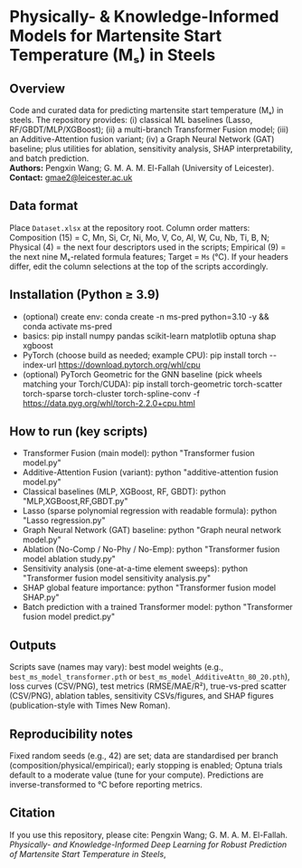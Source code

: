 # Physically- & Knowledge-Informed Models for Martensite Start Temperature (Mₛ) in Steels

## Overview
Code and curated data for predicting martensite start temperature (Mₛ) in steels. The repository provides: (i) classical ML baselines (Lasso, RF/GBDT/MLP/XGBoost); (ii) a multi-branch Transformer Fusion model; (iii) an Additive-Attention fusion variant; (iv) a Graph Neural Network (GAT) baseline; plus utilities for ablation, sensitivity analysis, SHAP interpretability, and batch prediction.  
**Authors:** Pengxin Wang; G. M. A. M. El-Fallah (University of Leicester).  
**Contact:** gmae2@leicester.ac.uk

## Data format
Place `Dataset.xlsx` at the repository root. Column order matters: Composition (15) = C, Mn, Si, Cr, Ni, Mo, V, Co, Al, W, Cu, Nb, Ti, B, N; Physical (4) = the next four descriptors used in the scripts; Empirical (9) = the next nine Mₛ-related formula features; Target = `Ms` (°C). If your headers differ, edit the column selections at the top of the scripts accordingly.

## Installation (Python ≥ 3.9)
- (optional) create env: conda create -n ms-pred python=3.10 -y && conda activate ms-pred  
- basics: pip install numpy pandas scikit-learn matplotlib optuna shap xgboost  
- PyTorch (choose build as needed; example CPU): pip install torch --index-url https://download.pytorch.org/whl/cpu  
- (optional) PyTorch Geometric for the GNN baseline (pick wheels matching your Torch/CUDA): pip install torch-geometric torch-scatter torch-sparse torch-cluster torch-spline-conv -f https://data.pyg.org/whl/torch-2.2.0+cpu.html

## How to run (key scripts)
- Transformer Fusion (main model): python "Transformer fusion model.py"  
- Additive-Attention Fusion (variant): python "additive-attention fusion model.py"  
- Classical baselines (MLP, XGBoost, RF, GBDT): python "MLP,XGBoost,RF,GBDT.py"  
- Lasso (sparse polynomial regression with readable formula): python "Lasso regression.py"  
- Graph Neural Network (GAT) baseline: python "Graph neural network model.py"  
- Ablation (No-Comp / No-Phy / No-Emp): python "Transformer fusion model ablation study.py"  
- Sensitivity analysis (one-at-a-time element sweeps): python "Transformer fusion model sensitivity analysis.py"  
- SHAP global feature importance: python "Transformer fusion model SHAP.py"  
- Batch prediction with a trained Transformer model: python "Transformer fusion model predict.py"

## Outputs
Scripts save (names may vary): best model weights (e.g., `best_ms_model_transformer.pth` or `best_ms_model_AdditiveAttn_80_20.pth`), loss curves (CSV/PNG), test metrics (RMSE/MAE/R²), true-vs-pred scatter (CSV/PNG), ablation tables, sensitivity CSVs/figures, and SHAP figures (publication-style with Times New Roman).

## Reproducibility notes
Fixed random seeds (e.g., 42) are set; data are standardised per branch (composition/physical/empirical); early stopping is enabled; Optuna trials default to a moderate value (tune for your compute). Predictions are inverse-transformed to °C before reporting metrics.

## Citation
If you use this repository, please cite: Pengxin Wang; G. M. A. M. El-Fallah. *Physically- and Knowledge-Informed Deep Learning for Robust Prediction of Martensite Start Temperature in Steels*, 


